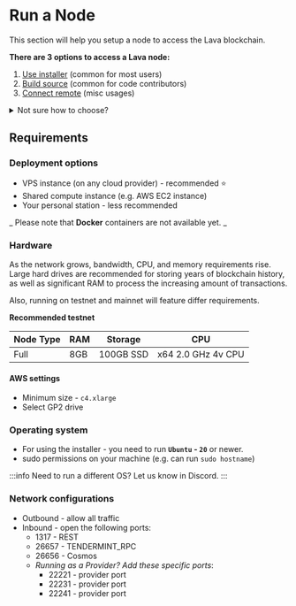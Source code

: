 # Run a Node
This section will help you setup a node to access the Lava blockchain.

**There are 3 options to access a Lava node:**
1. [Use installer](/lava-node/node-use-installer.md) (common for most users)
2. [Build source](/lava-node/node-build-source.md) (common for code contributors)
3. [Connect remote](/lava-node/node-connect-remote.md) (misc usages)

<details>

<summary>Not sure how to choose?</summary>

:::note Powering Lava? 🌋
- Want to [be a validator](/validator-intro.md)? Use option [1. Installer](/lava-node/node-use-installer.md)
- Want to [be a provider](/provider-intro.md)? Use option [1. Installer](/lava-node/node-use-installer.md) or [3. Remote](/lava-node/node-connect-remote.md)
:::


:::note Accessing Web3 APIs? ⚡️
- Need access fast? No need for a node, just use the [gateway](/access-apis/gateway-access.md).
- Want full D-access (Decentralized access)? [coming soon](/access-apis/d-access.md).
:::

:::note Open Source contributor?
- Use option [2.Build](/lava-node/node-build-source.md)
:::

</details>

## Requirements

### Deployment options
- VPS instance (on any cloud provider) - recommended ⭐️
- Shared compute instance (e.g. AWS EC2 instance)
- Your personal station - less recommended

_ Please note that **Docker** containers are not available yet. _

### Hardware

As the network grows, bandwidth, CPU, and memory requirements rise. Large hard drives are recommended for storing years of blockchain history, as well as significant RAM to process the increasing amount of transactions.

Also, running on testnet and mainnet will feature differ requirements.

**Recommended testnet**

| Node Type     | RAM                   | Storage       | CPU
| -----------   | --------------------- | -----------   | ---
| Full          | 8GB                   | 100GB SSD          | x64 2.0 GHz 4v CPU 

#### AWS settings
- Minimum size - `c4.xlarge`
- Select GP2 drive

### Operating system
- For using the installer - you need to run **`Ubuntu` - `20`** or newer.
- sudo permissions on your machine (e.g. can run `sudo hostname`)

:::info
Need to run a different OS? Let us know in Discord.
:::

### Network configurations
- Outbound - allow all traffic
- Inbound - open the following ports:
    - 1317 - REST
    - 26657 - TENDERMINT_RPC
    - 26656 - Cosmos
    - *Running as a Provider? Add these specific ports*:
        - 22221 - provider port
        - 22231 - provider port
        - 22241 - provider port